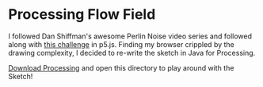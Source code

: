 # Processing Flow Field

I followed Dan Shiffman's awesome Perlin Noise video series and followed along with [this challenge](https://www.youtube.com/watch?v=BjoM9oKOAKY&index=6&list=PLRqwX-V7Uu6bgPNQAdxQZpJuJCjeOr7VD)
in p5.js. Finding my browser crippled by the drawing complexity, I decided to re-write the sketch in Java for Processing.

[Download Processing](https://processing.org/download/) and open this directory to play around with the Sketch!
